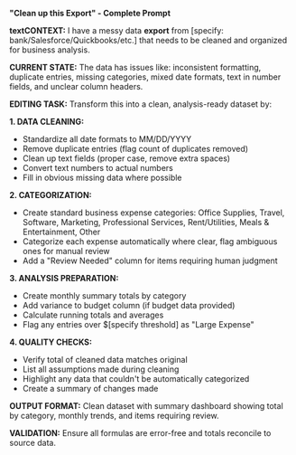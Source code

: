 **"Clean up this Export" - Complete Prompt**

**textCONTEXT:** I have a messy data **export** from [specify: bank/Salesforce/Quickbooks/etc.] that needs to be cleaned and organized for business analysis.

**CURRENT STATE:** The data has issues like: inconsistent formatting, duplicate entries, missing categories, mixed date formats, text in number fields, and unclear column headers.

**EDITING TASK:** Transform this into a clean, analysis-ready dataset by:

**1. DATA CLEANING:**
*   Standardize all date formats to MM/DD/YYYY
*   Remove duplicate entries (flag count of duplicates removed)
*   Clean up text fields (proper case, remove extra spaces)
*   Convert text numbers to actual numbers
*   Fill in obvious missing data where possible

**2. CATEGORIZATION:**
*   Create standard business expense categories: Office Supplies, Travel, Software, Marketing, Professional Services, Rent/Utilities, Meals & Entertainment, Other
*   Categorize each expense automatically where clear, flag ambiguous ones for manual review
*   Add a "Review Needed" column for items requiring human judgment

**3. ANALYSIS PREPARATION:**
*   Create monthly summary totals by category
*   Add variance to budget column (if budget data provided)
*   Calculate running totals and averages
*   Flag any entries over $[specify threshold] as "Large Expense"

**4. QUALITY CHECKS:**
*   Verify total of cleaned data matches original
*   List all assumptions made during cleaning
*   Highlight any data that couldn't be automatically categorized
*   Create a summary of changes made

**OUTPUT FORMAT:** Clean dataset with summary dashboard showing total by category, monthly trends, and items requiring review.

**VALIDATION:** Ensure all formulas are error-free and totals reconcile to source data.